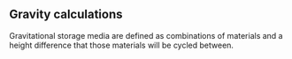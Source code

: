 ## Gravity calculations

Gravitational storage media are defined as combinations of materials and a height difference that those materials will be cycled between. 